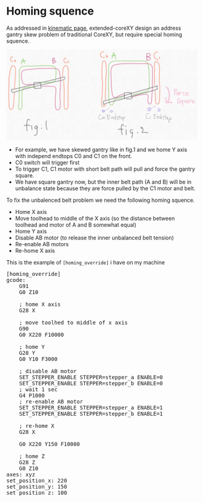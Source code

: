 # Homing squence

As addressed in [kinematic page](./kinematic.md), extended-coreXY design an address gantry skew problem of traditional CoreXY, but require special homing squence.


![homing](./homing.jpg)

- For example, we have skewed gantry like in fig.1 and we home Y axis with independ endtops C0 and C1 on the front.
- C0 switch will trigger first
- To trigger C1, C1 motor with short belt path will pull and force the gantry square.
- We have square gantry now, but the inner belt path (A and B) will be in unbalance state because they are force pulled by the C1 motor and belt. 

To fix the unbalenced belt problem we need the following homing squence.

- Home X axis
- Move toolhead to middle of the X axis (so the distance between toolhead and motor of A and B somewhat equal)
- Home Y axis
- Disable AB motor (to release the inner unbalanced belt tension)
- Re-enable AB motors
- Re-home X axis


This is the example of <code>[homing_override]</code> i have on my machine
<pre>
[homing_override]
gcode:
    G91 
    G0 Z10
    
    ; home X axis
    G28 X

    ; move toolhed to middle of x axis
    G90
    G0 X220 F10000

    ; home Y
    G28 Y
    G0 Y10 F3000
    
    ; disable AB motor
    SET_STEPPER_ENABLE STEPPER=stepper_a ENABLE=0
    SET_STEPPER_ENABLE STEPPER=stepper_b ENABLE=0
    ; wait 1 sec
    G4 P1000
    ; re-enable AB motor
    SET_STEPPER_ENABLE STEPPER=stepper_a ENABLE=1
    SET_STEPPER_ENABLE STEPPER=stepper_b ENABLE=1

    ; re-home X
    G28 X

    G0 X220 Y150 F10000

    ; home Z
    G28 Z
    G0 Z10
axes: xyz
set_position_x: 220
set_position_y: 150
set_position_z: 100
</pre>